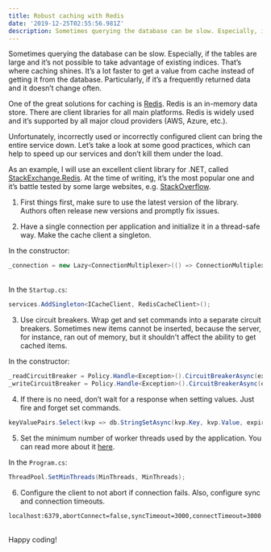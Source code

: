 ```yaml
---
title: Robust caching with Redis
date: '2019-12-25T02:55:56.981Z'
description: Sometimes querying the database can be slow. Especially, if the tables are large and it’s not possible to take advantage of existing indices. That’s where caching shines. It’s a lot faster to get a value from cache instead of getting it from the database. Particularly, if it’s a frequently returned data and it doesn’t change often...
---
```


Sometimes querying the database can be slow. Especially, if the tables are large and it’s not possible to take advantage of existing indices. That’s where caching shines. It’s a lot faster to get a value from cache instead of getting it from the database. Particularly, if it’s a frequently returned data and it doesn’t change often.

One of the great solutions for caching is [Redis](https://redis.io/). Redis is an in-memory data store. There are client libraries for all main platforms. Redis is widely used and it’s supported by all major cloud providers (AWS, Azure, etc.).

Unfortunately, incorrectly used or incorrectly configured client can bring the entire service down. Let’s take a look at some good practices, which can help to speed up our services and don’t kill them under the load.

As an example, I will use an excellent client library for .NET, called [StackExchange.Redis](https://stackexchange.github.io/StackExchange.Redis/). At the time of writing, it’s the most popular one and it’s battle tested by some large websites, e.g. [StackOverflow](https://stackoverflow.com/).

1. First things first, make sure to use the latest version of the library. Authors often release new versions and promptly fix issues.

2. Have a single connection per application and initialize it in a thread-safe way. Make the cache client a singleton.

In the constructor:

```csharp
_connection = new Lazy<ConnectionMultiplexer>(() => ConnectionMultiplexer.Connect(redisOptions.Value.Configuration));
```

\
In the `Startup.cs`:

```csharp
services.AddSingleton<ICacheClient, RedisCacheClient>();
```

3. Use circuit breakers. Wrap get and set commands into a separate circuit breakers. Sometimes new items cannot be inserted, because the server, for instance, ran out of memory, but it shouldn't affect the ability to get cached items.

In the constructor:

```csharp
_readCircuitBreaker = Policy.Handle<Exception>().CircuitBreakerAsync(exceptionsAllowedBeforeBreaking, durationOfBreak);
_writeCircuitBreaker = Policy.Handle<Exception>().CircuitBreakerAsync(exceptionsAllowedBeforeBreaking, durationOfBreak);
```

4. If there is no need, don’t wait for a response when setting values. Just fire and forget set commands.

```csharp
keyValuePairs.Select(kvp => db.StringSetAsync(kvp.Key, kvp.Value, expiry: _cacheExpiry, flags: CommandFlags.FireAndForget));
```

5. Set the minimum number of worker threads used by the application. You can read more about it [here](https://github.com/StackExchange/StackExchange.Redis/blob/master/docs/Timeouts.md).

In the `Program.cs`:

```csharp
ThreadPool.SetMinThreads(MinThreads, MinThreads);
```

6. Configure the client to not abort if connection fails. Also, configure sync and connection timeouts.

```
localhost:6379,abortConnect=false,syncTimeout=3000,connectTimeout=3000
```

\
Happy coding!

